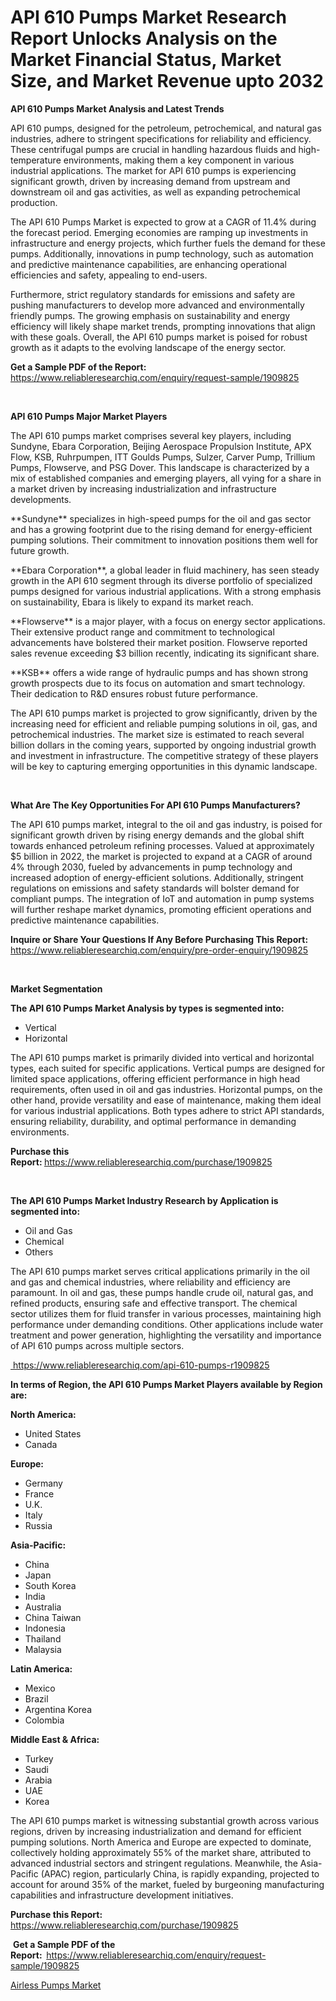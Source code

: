<p><h1>API 610 Pumps Market Research Report Unlocks Analysis on the Market Financial Status, Market Size, and Market Revenue upto 2032</h1></p><p><strong>API 610 Pumps Market Analysis and Latest Trends</strong></p>
<p><p>API 610 pumps, designed for the petroleum, petrochemical, and natural gas industries, adhere to stringent specifications for reliability and efficiency. These centrifugal pumps are crucial in handling hazardous fluids and high-temperature environments, making them a key component in various industrial applications. The market for API 610 pumps is experiencing significant growth, driven by increasing demand from upstream and downstream oil and gas activities, as well as expanding petrochemical production.</p><p>The API 610 Pumps Market is expected to grow at a CAGR of 11.4% during the forecast period. Emerging economies are ramping up investments in infrastructure and energy projects, which further fuels the demand for these pumps. Additionally, innovations in pump technology, such as automation and predictive maintenance capabilities, are enhancing operational efficiencies and safety, appealing to end-users.</p><p>Furthermore, strict regulatory standards for emissions and safety are pushing manufacturers to develop more advanced and environmentally friendly pumps. The growing emphasis on sustainability and energy efficiency will likely shape market trends, prompting innovations that align with these goals. Overall, the API 610 pumps market is poised for robust growth as it adapts to the evolving landscape of the energy sector.</p></p>
<p><strong>Get a Sample PDF of the Report:&nbsp;</strong> <a href="https://www.reliableresearchiq.com/enquiry/request-sample/1909825?utm_campaign=2924&utm_medium=2&utm_source=Github&utm_content=ia&utm_term=10042025&utm_id=api-610-pumps">https://www.reliableresearchiq.com/enquiry/request-sample/1909825</a></p>
<p>&nbsp;</p>
<p><strong>API 610 Pumps Major Market Players</strong></p>
<p><p>The API 610 pumps market comprises several key players, including Sundyne, Ebara Corporation, Beijing Aerospace Propulsion Institute, APX Flow, KSB, Ruhrpumpen, ITT Goulds Pumps, Sulzer, Carver Pump, Trillium Pumps, Flowserve, and PSG Dover. This landscape is characterized by a mix of established companies and emerging players, all vying for a share in a market driven by increasing industrialization and infrastructure developments.</p><p>**Sundyne** specializes in high-speed pumps for the oil and gas sector and has a growing footprint due to the rising demand for energy-efficient pumping solutions. Their commitment to innovation positions them well for future growth.</p><p>**Ebara Corporation**, a global leader in fluid machinery, has seen steady growth in the API 610 segment through its diverse portfolio of specialized pumps designed for various industrial applications. With a strong emphasis on sustainability, Ebara is likely to expand its market reach.</p><p>**Flowserve** is a major player, with a focus on energy sector applications. Their extensive product range and commitment to technological advancements have bolstered their market position. Flowserve reported sales revenue exceeding $3 billion recently, indicating its significant share.</p><p>**KSB** offers a wide range of hydraulic pumps and has shown strong growth prospects due to its focus on automation and smart technology. Their dedication to R&D ensures robust future performance.</p><p>The API 610 pumps market is projected to grow significantly, driven by the increasing need for efficient and reliable pumping solutions in oil, gas, and petrochemical industries. The market size is estimated to reach several billion dollars in the coming years, supported by ongoing industrial growth and investment in infrastructure. The competitive strategy of these players will be key to capturing emerging opportunities in this dynamic landscape.</p></p>
<p>&nbsp;</p>
<p><strong>What Are The Key Opportunities For API 610 Pumps Manufacturers?</strong></p>
<p><p>The API 610 pumps market, integral to the oil and gas industry, is poised for significant growth driven by rising energy demands and the global shift towards enhanced petroleum refining processes. Valued at approximately $5 billion in 2022, the market is projected to expand at a CAGR of around 4% through 2030, fueled by advancements in pump technology and increased adoption of energy-efficient solutions. Additionally, stringent regulations on emissions and safety standards will bolster demand for compliant pumps. The integration of IoT and automation in pump systems will further reshape market dynamics, promoting efficient operations and predictive maintenance capabilities.</p></p>
<p><strong>Inquire or Share Your Questions If Any Before Purchasing This Report:</strong> <a href="https://www.reliableresearchiq.com/enquiry/pre-order-enquiry/1909825?utm_campaign=2924&utm_medium=2&utm_source=Github&utm_content=ia&utm_term=10042025&utm_id=api-610-pumps">https://www.reliableresearchiq.com/enquiry/pre-order-enquiry/1909825</a></p>
<p>&nbsp;</p>
<p><strong>Market Segmentation</strong></p>
<p><strong>The API 610 Pumps Market Analysis by types is segmented into:</strong></p>
<p><ul><li>Vertical</li><li>Horizontal</li></ul></p>
<p><p>The API 610 pumps market is primarily divided into vertical and horizontal types, each suited for specific applications. Vertical pumps are designed for limited space applications, offering efficient performance in high head requirements, often used in oil and gas industries. Horizontal pumps, on the other hand, provide versatility and ease of maintenance, making them ideal for various industrial applications. Both types adhere to strict API standards, ensuring reliability, durability, and optimal performance in demanding environments.</p></p>
<p><strong>Purchase this Report:&nbsp;</strong><a href="https://www.reliableresearchiq.com/purchase/1909825?utm_campaign=2924&utm_medium=2&utm_source=Github&utm_content=ia&utm_term=10042025&utm_id=api-610-pumps">https://www.reliableresearchiq.com/purchase/1909825</a></p>
<p>&nbsp;</p>
<p><strong>The API 610 Pumps Market Industry Research by Application is segmented into:</strong></p>
<p><ul><li>Oil and Gas</li><li>Chemical</li><li>Others</li></ul></p>
<p><p>The API 610 pumps market serves critical applications primarily in the oil and gas and chemical industries, where reliability and efficiency are paramount. In oil and gas, these pumps handle crude oil, natural gas, and refined products, ensuring safe and effective transport. The chemical sector utilizes them for fluid transfer in various processes, maintaining high performance under demanding conditions. Other applications include water treatment and power generation, highlighting the versatility and importance of API 610 pumps across multiple sectors.</p></p>
<p><a href="https://www.reliableresearchiq.com/api-610-pumps-r1909825?utm_campaign=2924&utm_medium=2&utm_source=Github&utm_content=ia&utm_term=10042025&utm_id=api-610-pumps">&nbsp;https://www.reliableresearchiq.com/api-610-pumps-r1909825</a></p>
<p><strong>In terms of Region, the API 610 Pumps Market Players available by Region are:</strong></p>
<p>
    <p> <strong> North America: </strong>
        <ul>
            <li>United States</li>
            <li>Canada</li>
        </ul>
        </p> 
    <p> <strong> Europe: </strong>
        <ul>
            <li>Germany</li>
            <li>France</li>
            <li>U.K.</li>
            <li>Italy</li>
            <li>Russia</li>
        </ul>
        </p> 
    <p> <strong> Asia-Pacific: </strong>
        <ul>
            <li>China</li>
            <li>Japan</li>
            <li>South Korea</li>
            <li>India</li>
            <li>Australia</li>
            <li>China Taiwan</li>
            <li>Indonesia</li>
            <li>Thailand</li>
            <li>Malaysia</li>
        </ul>
        </p> 
    <p> <strong> Latin America: </strong>
        <ul>
            <li>Mexico</li>
            <li>Brazil</li>
            <li>Argentina Korea</li>
            <li>Colombia</li>
        </ul>
        </p> 
    <p> <strong> Middle East & Africa: </strong>
        <ul>
            <li>Turkey</li>
            <li>Saudi</li>
            <li>Arabia</li>
            <li>UAE</li>
            <li>Korea</li>
        </ul>
    </p>
    </p>
<p><p>The API 610 pumps market is witnessing substantial growth across various regions, driven by increasing industrialization and demand for efficient pumping solutions. North America and Europe are expected to dominate, collectively holding approximately 55% of the market share, attributed to advanced industrial sectors and stringent regulations. Meanwhile, the Asia-Pacific (APAC) region, particularly China, is rapidly expanding, projected to account for around 35% of the market, fueled by burgeoning manufacturing capabilities and infrastructure development initiatives.</p></p>
<p><strong>Purchase this Report: </strong><a href="https://www.reliableresearchiq.com/purchase/1909825?utm_campaign=2924&utm_medium=2&utm_source=Github&utm_content=ia&utm_term=10042025&utm_id=api-610-pumps">https://www.reliableresearchiq.com/purchase/1909825</a></p>
<p>&nbsp;<strong>Get a Sample PDF of the Report:&nbsp;&nbsp;</strong><a href="https://www.reliableresearchiq.com/enquiry/request-sample/1909825?utm_campaign=2924&utm_medium=2&utm_source=Github&utm_content=ia&utm_term=10042025&utm_id=api-610-pumps">https://www.reliableresearchiq.com/enquiry/request-sample/1909825</a></p>
<p><strong></strong></p>
<p><p><a href="https://github.com/shondapmbau/Market-Research-Report-List-1/blob/main/airless-pumps-market.md?utm_campaign=2924&utm_medium=2&utm_source=Github&utm_content=ia&utm_term=10042025&utm_id=api-610-pumps">Airless Pumps Market</a></p></p>